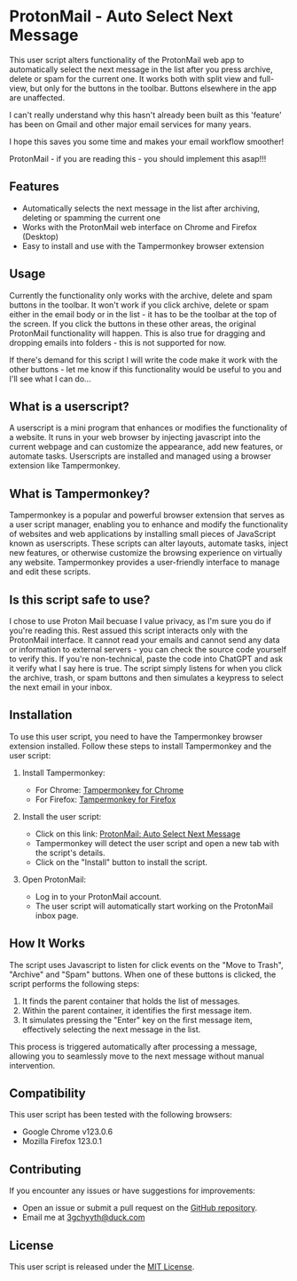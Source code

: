 # ProtonMail - Auto Select Next Message

This user script alters functionality of the ProtonMail web app to automatically select the next message in the list after you press archive, delete or spam for the current one. It works both with split view and full-view, but only for the buttons in the toolbar. Buttons elsewhere in the app are unaffected.

I can't really understand why this hasn't already been built as this 'feature' has been on Gmail and other major email services for many years. 

I hope this saves you some time and makes your email workflow smoother!

ProtonMail - if you are reading this - you should implement this asap!!!

## Features

- Automatically selects the next message in the list after archiving, deleting or spamming the current one
- Works with the ProtonMail web interface on Chrome and Firefox (Desktop)
- Easy to install and use with the Tampermonkey browser extension

## Usage
Currently the functionality only works with the archive, delete and spam buttons in the toolbar. It won't work if you click archive, delete or spam either in the email body or in the list - it has to be the toolbar at the top of the screen. If you click the buttons in these other areas, the original ProtonMail functionality will happen. This is also true for dragging and dropping emails into folders - this is not supported for now.

If there's demand for this script I will write the code make it work with the other buttons - let me know if this functionality would be useful to you and I'll see what I can do... 

## What is a userscript?

A userscript is a mini program that enhances or modifies the functionality of a website. It runs in your web browser by injecting javascript into the current webpage and can customize the appearance, add new features, or automate tasks. Userscripts are installed and managed using a browser extension like Tampermonkey.

## What is Tampermonkey?

Tampermonkey is a popular and powerful browser extension that serves as a user script manager, enabling you to enhance and modify the functionality of websites and web applications by installing small pieces of JavaScript known as userscripts. These scripts can alter layouts, automate tasks, inject new features, or otherwise customize the browsing experience on virtually any website. Tampermonkey provides a user-friendly interface to manage and edit these scripts.

## Is this script safe to use?

I chose to use Proton Mail becuase I value privacy, as I'm sure you do if you're reading this. Rest assued this script interacts only with the ProtonMail interface. It cannot read your emails and cannot send any data or information to external servers - you can check the source code yourself to verify this. If you're non-technical, paste the code into ChatGPT and ask it verify what I say here is true. The script simply listens for when you click the archive, trash, or spam buttons and then simulates a keypress to select the next email in your inbox. 

## Installation

To use this user script, you need to have the Tampermonkey browser extension installed. Follow these steps to install Tampermonkey and the user script:

1. Install Tampermonkey:
   - For Chrome: [Tampermonkey for Chrome](https://chrome.google.com/webstore/detail/tampermonkey/dhdgffkkebhmkfjojejmpbldmpobfkfo)
   - For Firefox: [Tampermonkey for Firefox](https://addons.mozilla.org/en-US/firefox/addon/tampermonkey/)

2. Install the user script:
   - Click on this link: [ProtonMail: Auto Select Next Message](https://raw.githubusercontent.com/tompos2/proton_mail_auto_select_next_message/master/main.user.js)
   - Tampermonkey will detect the user script and open a new tab with the script's details.
   - Click on the "Install" button to install the script.

3. Open ProtonMail:
   - Log in to your ProtonMail account.
   - The user script will automatically start working on the ProtonMail inbox page.

## How It Works

The script uses Javascript to listen for click events on the "Move to Trash", "Archive" and "Spam" buttons. When one of these buttons is clicked, the script performs the following steps:

1. It finds the parent container that holds the list of messages.
2. Within the parent container, it identifies the first message item.
3. It simulates pressing the "Enter" key on the first message item, effectively selecting the next message in the list.

This process is triggered automatically after processing a message, allowing you to seamlessly move to the next message without manual intervention.

## Compatibility

This user script has been tested with the following browsers:

- Google Chrome v123.0.6
- Mozilla Firefox 123.0.1

## Contributing

If you encounter any issues or have suggestions for improvements:

- Open an issue or submit a pull request on the [GitHub repository](https://github.com/yourusername/protonmail-auto-move-to-next-message).
- Email me at 3gchyyth@duck.com

## License

This user script is released under the [MIT License](https://opensource.org/licenses/MIT).
